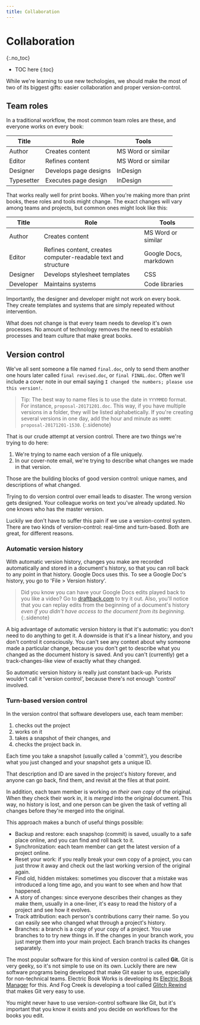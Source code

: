 ```yaml
---
title: Collaboration
---
```


# Collaboration
{:.no_toc}

* TOC here
{:toc}

While we're learning to use new techologies, we should make the most of two of its biggest gifts: easier collaboration and proper version-control.

## Team roles

In a traditional workflow, the most common team roles are these, and everyone works on every book:

|   Title    |          Role         |       Tools        |
|------------|-----------------------|--------------------|
| Author     | Creates content       | MS Word or similar |
| Editor     | Refines content       | MS Word or similar |
| Designer   | Develops page designs | InDesign           |
| Typesetter | Executes page design  | InDesign           |

That works really well for print books. When you're making more than print books, these roles and tools might change. The exact changes will vary among teams and projects, but common ones might look like this:

|   Title   |                              Role                             |         Tools         |
|-----------|---------------------------------------------------------------|-----------------------|
| Author    | Creates content                                               | MS Word or similar    |
| Editor    | Refines content, creates computer-readable text and structure | Google Docs, markdown |
| Designer  | Develops stylesheet templates                                 | CSS                   |
| Developer | Maintains systems                                             | Code libraries        |

Importantly, the designer and developer might not work on every book. They create templates and systems that are simply repeated without intervention.

What does not change is that every team needs to develop it's own processes. No amount of technology removes the need to establish processes and team culture that make great books.

## Version control

We've all sent someone a file named `final.doc`, only to send them another one hours later called `final revised.doc`, or `final FINAL.doc`. Often we'll include a cover note in our email saying `I changed the numbers; please use this version!`.

> Tip: The best way to name files is to use the date in `YYYMMDD` format. For instance, `proposal-20171201.doc`. This way, if you have multiple versions in a folder, they will be listed alphabetically. If you're creating several versions in one day, add the hour and minute as `HHMM`: `proposal-20171201-1530`.
{:.sidenote}

That is our crude attempt at version control. There are two things we're trying to do here:

1. We're trying to name each version of a file uniquely.
2. In our cover-note email, we're trying to describe what changes we made in that version.

Those are the building blocks of good version control: unique names, and descriptions of what changed.

Trying to do version control over email leads to disaster. The wrong version gets designed. Your colleague works on text you've already updated. No one knows who has the master version.

Luckily we don't have to suffer this pain if we use a version-control system. There are two kinds of version-control: real-time and turn-based. Both are great, for different reasons.

### Automatic version history

With automatic version history, changes you make are recorded automatically and stored in a document's history, so that you can roll back to any point in that history. Google Docs uses this. To see a Google Doc's history, you go to 'File > Version history'.

> Did you know you can have your Google Docs edits played back to you like a video? Go to [draftback.com](http://draftback.com/) to try it out. Also, you'll notice that you can replay edits from the beginning of a document's history *even if you didn't have access to the document from its beginning.*
{:.sidenote}

A big advantage of automatic version history is that it's automatic: you don't need to do anything to get it. A downside is that it's a linear history, and you don't control it consciously. You can't see any context about why someone made a particular change, because you don't get to describe what you changed as the document history is saved. And you can't (currently) get a track-changes-like view of exactly what they changed.

So automatic version history is really just constant back-up. Purists wouldn't call it 'version control', because there's not enough 'control' involved.

### Turn-based version control

In the version control that software developers use, each team member:

1. checks out the project
2. works on it
3. takes a snapshot of their changes, and
4. checks the project back in.

Each time you take a snapshot (usually called a 'commit'), you describe what you just changed and your snapshot gets a unique ID.

That description and ID are saved in the project's history forever, and anyone can go back, find them, and revisit at the files at that point.

In addition, each team member is working on *their own copy* of the original. When they check their work in, it is *merged* into the original document. This way, no history is lost, and one person can be given the task of vetting all changes before they're merged into the original.

This approach makes a bunch of useful things possible:

- Backup and restore: each snapshop (commit) is saved, usually to a safe place online, and you can find and roll back to it.
- Synchronization: each team member can get the latest version of a project online.
- Reset your work: if you really break your own copy of a project, you can just throw it away and check out the last working version of the original again.
- Find old, hidden mistakes: sometimes you discover that a mistake was introduced a long time ago, and you want to see when and how that happened.
- A story of changes: since everyone describes their changes as they make them, usually in a one-liner, it's easy to read the history of a project and see how it evolves.
- Track attribution: each person's contributions carry their name. So you can easily see who changed what through a project's history.
- Branches: a branch is a copy of your copy of a project. You use branches to to try new things in. If the changes in your branch work, you just merge them into your main project. Each branch tracks its changes separately.

The most popular software for this kind of version control is called **Git.** Git is very geeky, so it's not simple to use on its own. Luckily there are new software programs being developed that make Git easier to use, especially for non-technical teams. Electric Book Works is developing its [Electric Book Manager](https://electricbookworks.github.io/electric-book-gui/) for this. And Fog Creek is developing a tool called [Glitch Rewind](https://medium.com/glitch/reinventing-version-control-with-glitch-rewind-914c350da442) that makes Git very easy to use.

You might never have to use version-control software like Git, but it's important that you know it exists and you decide on workflows for the books you edit.
